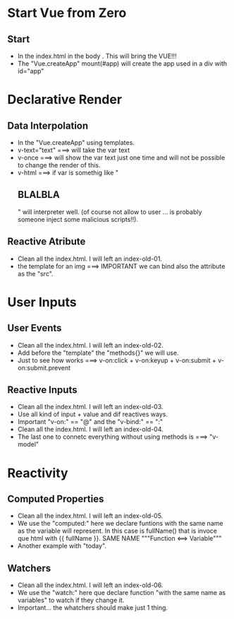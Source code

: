 # Start Vue from Zero

## Start 
- In the index.html in the body <script src="https://unpkg.com/vue@3/dist/vue.global.js"></script>. This will bring the VUE!!!
- The "Vue.createApp" mount(#app) will create the app used in a div with id="app"

# Declarative Render
## Data Interpolation 
- In the "Vue.createApp" using templates.
- v-text="text" ===> will take the var text
- v-once ===> will show the var text just one time and will not be possible to change the render of this.
- v-html ===> if var is somethig like "<h2>BLALBLA</h2>" will interpreter well. (of course not allow to user ... is probably someone inject some malicious scripts!!).

## Reactive Atribute 
- Clean all the index.html. I will left an index-old-01.
- the template for an img ===> IMPORTANT we can bind also the attribute as the "src".

# User Inputs
## User Events 
- Clean all the index.html. I will left an index-old-02.
- Add before the "template" the "methods{}" we will use.
- Just to see how works ===> v-on:click + v-on:keyup + v-on:submit + v-on:submit.prevent

## Reactive Inputs 
- Clean all the index.html. I will left an index-old-03.
- Use all kind of input + value and dif reactives ways.
- Important "v-on:" == "@"  and  the "v-bind:" == ":"
- Clean all the index.html. I will left an index-old-04.
- The last one to connetc everything without using methods is ===> "v-model" 

# Reactivity
## Computed Properties
- Clean all the index.html. I will left an index-old-05.
- We use the "computed:" here we declare funtions with the same name as the variable will represent. In this case is fullName() that is invoce que html with {{ fullName }}.  SAME NAME  """Function <==> Variable"""
- Another example with "today".

## Watchers
- Clean all the index.html. I will left an index-old-06.
- We use the "watch:" here que declare function "with the same name as variables" to watch if they change it. 
- Important... the whatchers should make just 1 thing.